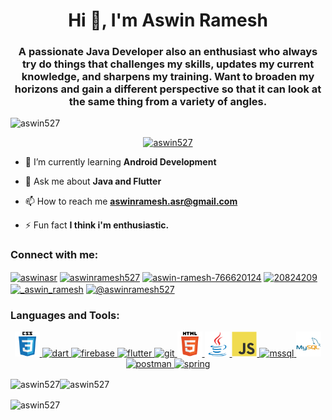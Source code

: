 <h1 align="center">Hi 👋, I'm Aswin Ramesh</h1>
<h3 align="center">A passionate Java Developer also an enthusiast who always try do things that challenges my skills, updates my current knowledge, and sharpens my training. Want to broaden my horizons and gain a different perspective so that it can look at the same thing from a variety of angles.</h3>

<p align="left"> <img src="https://komarev.com/ghpvc/?username=aswin527&label=Profile%20views&color=0e75b6&style=flat" alt="aswin527" /> </p>

<p align="center"> <a href="https://github.com/ryo-ma/github-profile-trophy"><img src="https://github-profile-trophy.vercel.app/?username=aswin527" alt="aswin527" /></a> </p>

- 🌱 I’m currently learning **Android Development**

- 💬 Ask me about **Java and Flutter**

- 📫 How to reach me **aswinramesh.asr@gmail.com**

- ⚡ Fun fact **I think i'm enthusiastic.**

<h3 align="left">Connect with me:</h3>
<p align="left">
<a href="https://dev.to/aswinasr" target="blank"><img align="center" src="https://raw.githubusercontent.com/rahuldkjain/github-profile-readme-generator/master/src/images/icons/Social/devto.svg" alt="aswinasr" height="30" width="40" /></a>
<a href="https://twitter.com/aswinramesh527" target="blank"><img align="center" src="https://raw.githubusercontent.com/rahuldkjain/github-profile-readme-generator/master/src/images/icons/Social/twitter.svg" alt="aswinramesh527" height="30" width="40" /></a>
<a href="https://linkedin.com/in/aswin-ramesh-766620124" target="blank"><img align="center" src="https://raw.githubusercontent.com/rahuldkjain/github-profile-readme-generator/master/src/images/icons/Social/linked-in-alt.svg" alt="aswin-ramesh-766620124" height="30" width="40" /></a>
<a href="https://stackoverflow.com/users/20824209" target="blank"><img align="center" src="https://raw.githubusercontent.com/rahuldkjain/github-profile-readme-generator/master/src/images/icons/Social/stack-overflow.svg" alt="20824209" height="30" width="40" /></a>
<a href="https://instagram.com/_aswin_ramesh" target="blank"><img align="center" src="https://raw.githubusercontent.com/rahuldkjain/github-profile-readme-generator/master/src/images/icons/Social/instagram.svg" alt="_aswin_ramesh" height="30" width="40" /></a>
<a href="https://medium.com/@aswinramesh527" target="blank"><img align="center" src="https://raw.githubusercontent.com/rahuldkjain/github-profile-readme-generator/master/src/images/icons/Social/medium.svg" alt="@aswinramesh527" height="30" width="40" /></a>
</p>

<h3 align="left">Languages and Tools:</h3>
<p align="center"> <a href="https://www.w3schools.com/css/" target="_blank" rel="noreferrer"> <img src="https://raw.githubusercontent.com/devicons/devicon/master/icons/css3/css3-original-wordmark.svg" alt="css3" width="40" height="40"/> </a> <a href="https://dart.dev" target="_blank" rel="noreferrer"> <img src="https://www.vectorlogo.zone/logos/dartlang/dartlang-icon.svg" alt="dart" width="40" height="40"/> </a> <a href="https://firebase.google.com/" target="_blank" rel="noreferrer"> <img src="https://www.vectorlogo.zone/logos/firebase/firebase-icon.svg" alt="firebase" width="40" height="40"/> </a> <a href="https://flutter.dev" target="_blank" rel="noreferrer"> <img src="https://www.vectorlogo.zone/logos/flutterio/flutterio-icon.svg" alt="flutter" width="40" height="40"/> </a> <a href="https://git-scm.com/" target="_blank" rel="noreferrer"> <img src="https://www.vectorlogo.zone/logos/git-scm/git-scm-icon.svg" alt="git" width="40" height="40"/> </a> <a href="https://www.w3.org/html/" target="_blank" rel="noreferrer"> <img src="https://raw.githubusercontent.com/devicons/devicon/master/icons/html5/html5-original-wordmark.svg" alt="html5" width="40" height="40"/> </a> <a href="https://www.java.com" target="_blank" rel="noreferrer"> <img src="https://raw.githubusercontent.com/devicons/devicon/master/icons/java/java-original.svg" alt="java" width="40" height="40"/> </a> <a href="https://developer.mozilla.org/en-US/docs/Web/JavaScript" target="_blank" rel="noreferrer"> <img src="https://raw.githubusercontent.com/devicons/devicon/master/icons/javascript/javascript-original.svg" alt="javascript" width="40" height="40"/> </a> <a href="https://www.microsoft.com/en-us/sql-server" target="_blank" rel="noreferrer"> <img src="https://www.svgrepo.com/show/303229/microsoft-sql-server-logo.svg" alt="mssql" width="40" height="40"/> </a> <a href="https://www.mysql.com/" target="_blank" rel="noreferrer"> <img src="https://raw.githubusercontent.com/devicons/devicon/master/icons/mysql/mysql-original-wordmark.svg" alt="mysql" width="40" height="40"/> </a> <a href="https://postman.com" target="_blank" rel="noreferrer"> <img src="https://www.vectorlogo.zone/logos/getpostman/getpostman-icon.svg" alt="postman" width="40" height="40"/> </a> <a href="https://spring.io/" target="_blank" rel="noreferrer"> <img src="https://www.vectorlogo.zone/logos/springio/springio-icon.svg" alt="spring" width="40" height="40"/> </a> </p>


<p><img align="center" src="https://github-readme-streak-stats.herokuapp.com/?user=Aswin527" alt="aswin527" /><img align="center" src="https://github-readme-stats.vercel.app/api?username=aswin527&show_icons=true&locale=en" alt="aswin527" /></p>
<p><img align="center" src="https://github-readme-stats.vercel.app/api/top-langs?username=aswin527&show_icons=true&locale=en&layout=compact" alt="aswin527" /></p>
